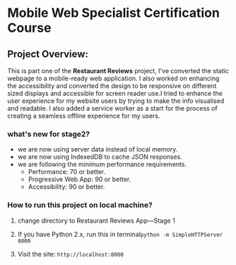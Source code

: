 # Mobile Web Specialist Certification Course

## Project Overview:

This is part one of the **Restaurant Reviews** project, I've converted the static webpage to a mobile-ready web application. I also worked on enhancing the accessibility and converted the design to be responsive on different sized displays and accessible for screen reader use.I tried to enhance the user experience for my website users by trying to make the info visualised and readable. I also added a service worker as a start for the process of creating a seamless offline experience for my users.

### what's new for stage2?

* we are now using server data instead of local memory.
* we are now using IndexedDB to cache JSON responses.
* we are following the minimum performance requirements.
    - Performance: 70 or better.
    - Progressive Web App: 90 or better.
    - Accessibility: 90 or better.


### How to run this project on local machine?

1. change directory to Restaurant Reviews App—Stage 1

2. If you have Python 2.x, run this in terminal`python -m SimpleHTTPServer 8000` 

3. Visit the site: `http://localhost:8000`

